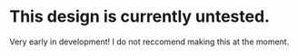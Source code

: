 # This design is currently untested.
Very early in development! I do not reccomend making this at the moment.